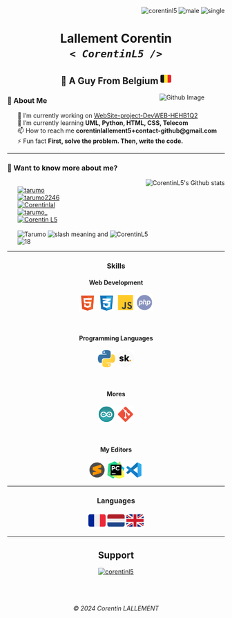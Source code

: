 <p align="right">
	<img src="https://komarev.com/ghpvc/?username=corentinl5&label=Profile%20views&color=d1af52&style=flat" alt="corentinl5" />
	<img src="https://img.shields.io/badge/male-1DA1F2.svg" alt="male">
	<img src="https://img.shields.io/badge/single-FF4444.svg" alt="single">
</p>
	
<h1 align="center"> Lallement Corentin <br><code><i>< CorentinL5 /></i></code></h1>

<h2 align="center"> 🔭 A Guy From Belgium <img src="assets/flags/flag-belgium.svg" width="25em"> </h2>

<img width="30%" align="right" alt="Github Image" src="https://raw.githubusercontent.com/onimur/.github/master/.resources/git-header.svg" />
<div align="left">
	<h3>📜 About Me</h3>
	<ul type="none">
		<li>🔭 I’m currently working on <a href="https://github.com/CorentinL5/PyThonBotproject">WebSite-project-DevWEB-HEHB1Q2</a></li>
		<li>🌱 I’m currently learning <strong>UML, Python, HTML, CSS, Telecom</strong></li>
		<li>📫 How to reach me <strong>corentinlallement5+contact-github@gmail.com</strong></li>
		<li>⚡ Fun fact <strong>First, solve the problem. Then, write the code.</strong></li>
	</ul>
</div>

<hr>

<h3>🤔 Want to know more about me?</h3>

<img align="right" src="https://github-readme-stats.vercel.app/api?username=CorentinL5&show_icons=true" alt="CorentinL5's Github stats">
<ul type="none">
	<li>
		<br> <a href="https://www.youtube.com/c/tarumo"><img src="https://img.shields.io/badge/YouTube-FF0000.svg?&logo=YouTube&logoColor=white" alt="tarumo"></a>
		<br> <a href="https://twitter.com/tarumo2246"><img src="https://img.shields.io/badge/Twitter-1DA1F2.svg?&logo=Twitter&logoColor=white" alt="tarumo2246"></a>
		<br> <a href="https://www.instagram.com/corentinlal/"><img src="https://img.shields.io/badge/Instagram-E4405F.svg?&logo=Instagram&logoColor=white" alt="Corentinlal"></a>
		<br> <a href="https://www.twitch.tv/tarumo_"><img src="https://img.shields.io/badge/Twitch-6441A5.svg?&logo=Twitch&logoColor=white" alt="tarumo_"></a>
		<br> <a href="https://github.com/CorentinL5"><img src="https://img.shields.io/badge/GitHub-181717.svg?&logo=GitHub&logoColor=white" alt="Corentin L5"></a>
	</li>
	<li>
		<br>
	</li> 
	<li>
		<img src="https://img.shields.io/badge/Tarumo-FF4060.svg" alt="Tarumo">
		<img src="https://img.shields.io/badge//-5B5B5B.svg" alt="slash meaning and">
		<img src="https://img.shields.io/badge/CorentinL5-1DA1F2.svg" alt="CorentinL5">
	</li>
	<li><img src="https://img.shields.io/badge/Age-18-F4A7E9.svg" alt="18"></li>
</ul>


<hr>
<div  align="center">
<h3>Skills</h3>
<h4>Web Development</h4>
<img src="assets/skills/html-5.svg" alt="HTML5" width="40em">
<img src="assets/skills/css-3.svg" alt="CSS3" width="40em">
<img src="assets/skills/javascript.svg" alt="JavaScript" width="40em">
<img src="assets/skills/php.svg" alt="PHP" width="40em">


<br><h4>Programming Languages</h4>
<img src="assets/skills/python.svg" alt="Python" width="40em">
<img src="assets/skills/skript.svg" alt="Skript Minecraft" width="40em">

<br><h4>Mores</h4>
<img src="assets/skills/arduino.svg" alt="Arduino" width="40em">
<img src="assets/skills/git.svg" alt="Git" width="40em">

<br><h4>My Editors</h4>
<img src="assets/editors/sublime-text.svg" alt="Sublime Text" width="40em">
<img src="assets/editors/jb-pycharm.svg" alt="Jet-Brains Pycharm" width="40em">
<img src="assets/editors/vs-code.svg" alt="Visual Studio Code" width="40em">


<hr>

<h3>Languages</h3>
<img src="assets/flags/flag-france.svg" alt="flag of france" width=40em>
<img src="assets/flags/flag-netherlands.svg" alt="flag of netherlands" width=40em>
<img src="assets/flags/flag-united-kingdom.svg" alt="flag of united kingdom" width=40em>

<hr>

<h2>Support</h2>
<a href="https://www.buymeacoffee.com/corentinl5"> <img src="https://cdn.buymeacoffee.com/buttons/v2/default-yellow.png" height="50" width="210" alt="corentinl5" /></a>

<br><br>

<h6>© 2024 Corentin LALLEMENT</h6>
</div>

